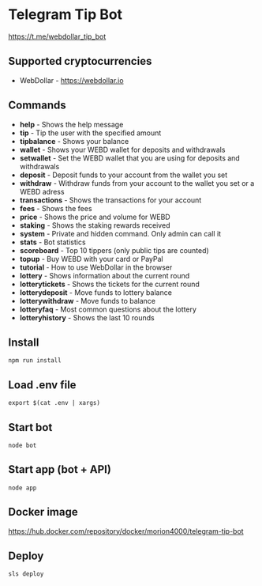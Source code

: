 # Telegram Tip Bot

<https://t.me/webdollar_tip_bot>

## Supported cryptocurrencies

* WebDollar - <https://webdollar.io>

## Commands

* __help__ - Shows the help message
* __tip__ - Tip the user with the specified amount
* __tipbalance__ - Shows your balance
* __wallet__ - Shows your WEBD wallet for deposits and withdrawals
* __setwallet__ - Set the WEBD wallet that you are using for deposits and withdrawals
* __deposit__ - Deposit funds to your account from the wallet you set
* __withdraw__ - Withdraw funds from your account to the wallet you set or a WEBD adress
* __transactions__ - Shows the transactions for your account
* __fees__ - Shows the fees
* __price__ - Shows the price and volume for WEBD
* __staking__ - Shows the staking rewards received
* __system__ - Private and hidden command. Only admin can call it
* __stats__ - Bot statistics
* __scoreboard__ - Top 10 tippers (only public tips are counted)
* __topup__ - Buy WEBD with your card or PayPal
* __tutorial__ - How to use WebDollar in the browser
* __lottery__ - Shows information about the current round
* __lotterytickets__ - Shows the tickets for the current round
* __lotterydeposit__ - Move funds to lottery balance
* __lotterywithdraw__ - Move funds to balance
* __lotteryfaq__ - Most common questions about the lottery
* __lotteryhistory__ - Shows the last 10 rounds

## Install

`npm run install`

## Load .env file

`export $(cat .env | xargs)`

## Start bot

`node bot`

## Start app (bot + API)

`node app`

## Docker image

https://hub.docker.com/repository/docker/morion4000/telegram-tip-bot

## Deploy

`sls deploy`
